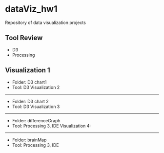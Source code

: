 # dataViz_hw1
Repository of data visualization projects

Tool Review
----------
  * D3
  * Processing

Visualization 1
----------
  * Folder: D3 chart1
  * Tool: D3
Visualization 2
----------
  * Folder: D3 chart 2
  * Tool: D3
Visualization 3
----------
  * Folder: differenceGraph
  * Tool: Processing 3, IDE
Visualization 4:
----------
  * Folder: brainMap
  * Tool: Processing 3, IDE
